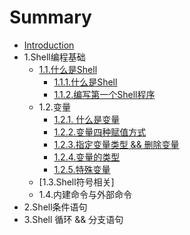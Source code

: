 # Summary

* [Introduction](README.md)
* 1.Shell编程基础
  * [1.1.什么是Shell](11shi-yao-shi-shell.md)
    * [1.1.1.什么是Shell](chapter1.1/CHAPTER1.md)
    * [1.1.2.编写第一个Shell程序](chapter1.1/CHAPTER2.md)
  * 1.2.变量
    * [1.2.1. 什么是变量](chapter1.2/CHAPTER1.md)
    * [1.2.2.变量四种赋值方式](chapter1.2/CHAPTER2.md)
    * [1.2.3.指定变量类型 && 删除变量](chapter1.2/CHAPTER3.md)
    * [1.2.4.变量的类型](chapter1.2/CHAPTER4.md)
    * [1.2.5.特殊变量](chapter1.2/CHAPTER5.md)
  * [1.3.Shell符号相关]
  * 1.4.内建命令与外部命令
* 2.Shell条件语句
* 3.Shell 循环 && 分支语句

